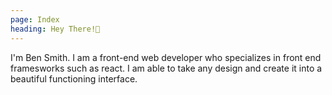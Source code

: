 ```yaml
---
page: Index
heading: Hey There!👋
---
```

I'm Ben Smith. I am a front-end web developer who specializes in
front end framesworks such as react. I am able to take any design
and create it into a beautiful functioning interface.
